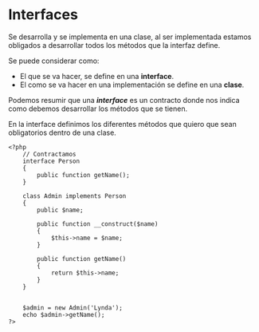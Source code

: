 # Interfaces

Se desarrolla y se implementa en una clase, al ser implementada estamos obligados a desarrollar todos los métodos que la interfaz define.

Se puede considerar como:

- El que se va hacer, se define en una **interface**.
- El como se va hacer en una implementación se define en una **clase**.

Podemos resumir que una **_interface_** es un contracto donde nos indica como debemos desarrollar los métodos que se tienen.

En la interface definimos los diferentes métodos que quiero que sean obligatorios dentro de una clase.

```
<?php
    // Contractamos
    interface Person
    {
        public function getName();
    }

    class Admin implements Person
    {
        public $name;

        public function __construct($name)
        {
            $this->name = $name;
        }

        public function getName()
        {
            return $this->name;
        }
    }


    $admin = new Admin('Lynda');
    echo $admin->getName();
?>
```
